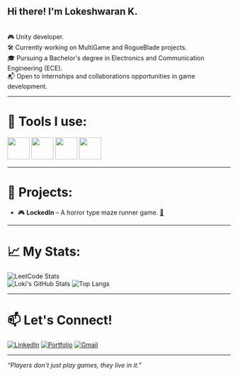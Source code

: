 ## Hi there! I'm **Lokeshwaran K**.<br>
<br>
🎮 Unity developer.<br>
🛠 Currently working on MultiGame and RogueBlade projects.<br>
🎓 Pursuing a Bachelor's degree in Electronics and Communication Engineering (ECE).<br>
📬 Open to internships and collaborations opportunities in game development.

<br>

---

# 🧰 Tools I use:
<img heigth="50" width="50" src="https://img.icons8.com/?size=100&id=39848&format=png&color=ffffff" /> <img heigth="50" width="50" src="https://img.icons8.com/?size=100&id=65231&format=png&color=000000" /> <img heigth="50" width="50" src="https://img.icons8.com/?size=100&id=pNvuBsEVgVCG&format=png&color=000000"> <img heigth="50" width="50" src="https://img.icons8.com/?size=100&id=55205&format=png&color=ffffff">

---

# 🚀 Projects:
- 🎮 **LockedIn** – A horror type maze runner game. [🔗](https://github.com/LokiGameDev/Locked-In)

---

# 📈 My Stats:
![LeetCode Stats](https://leetcard.jacoblin.cool/lokeshwarank007?theme=dark&font=Noto%20Sans%20Armenian)<br>
![Loki's GitHub Stats](https://github-readme-stats.vercel.app/api?username=LokiGameDev&theme=dark&show_icons=true&hide_border=true&count_private=true)
![Top Langs](https://github-readme-stats.vercel.app/api/top-langs/?username=LokiGameDev&theme=dark&show_icons=true&hide_border=true&layout=compact)

---

# 📫 Let's Connect!
[![LinkedIn](https://img.shields.io/badge/-LinkedIn-0077B5?style=flat&logo=linkedin&logoColor=white)](https://www.linkedin.com/in/lokeshwarank)
[![Portfolio](https://img.shields.io/badge/-Portfolio-000000?style=flat&logo=github&logoColor=white)](https://lokeshwaran-k.vercel.app)
[![Gmail](https://img.shields.io/badge/Gmail-D14836?style=for-the-badge&logo=gmail&logoColor=white)](https://lokeshwarank007@gmail.com)

---

*“Players don't just play games, they live in it.”*
